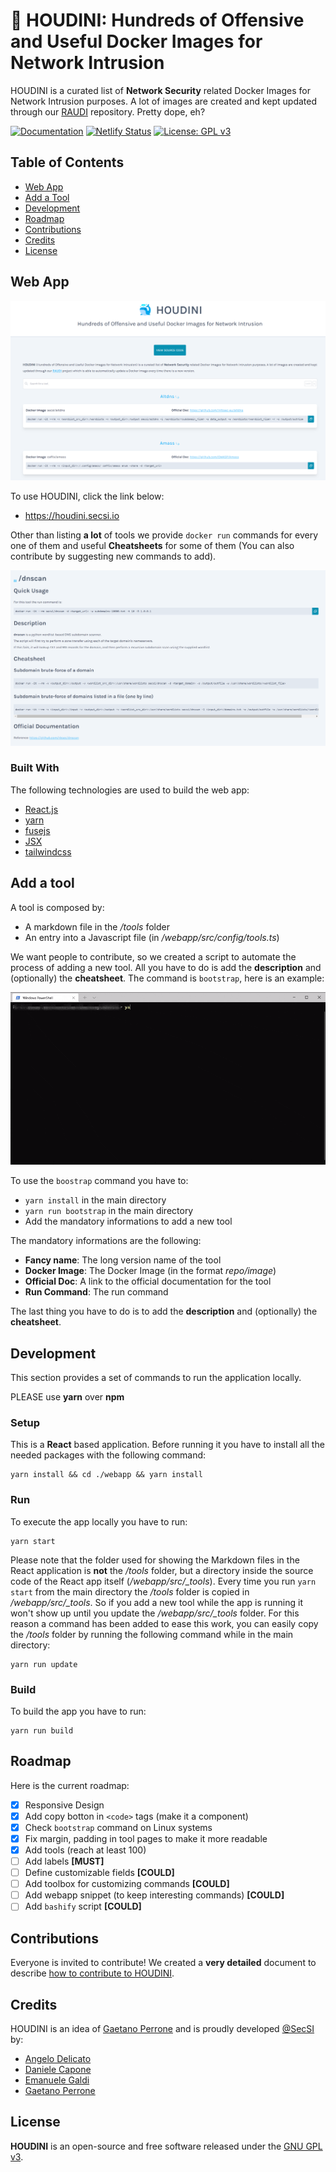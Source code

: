 # 🐳 HOUDINI: Hundreds of Offensive and Useful Docker Images for Network Intrusion
HOUDINI is a curated list of **Network Security** related Docker Images for Network Intrusion purposes. A lot of images are created and kept updated through our [RAUDI](https://github.com/cybersecsi/RAUDI) repository. Pretty dope, eh?

[![Documentation](https://img.shields.io/badge/Documentation-complete-green.svg?style=flat)](https://github.com/cybersecsi/HOUDINI/blob/main/README.md)
[![Netlify Status](https://api.netlify.com/api/v1/badges/f8b06b7e-bdc6-4af8-aba9-f32e1132cd25/deploy-status)](https://app.netlify.com/sites/houdini/deploys)
[![License: GPL v3](https://img.shields.io/badge/License-GPLv3-blue.svg)](https://github.com/cybersecsi/HOUDINI/blob/main/LICENSE)


## Table of Contents
  - [Web App](#web-app)
  - [Add a Tool](#add-a-tool)
  - [Development](#development)
  - [Roadmap](#roadmap)
  - [Contributions](#contributions)
  - [Credits](#credits)
  - [License](#license)

## Web App
<p align="center">
  <img src="docs/houdini-home.png">
</p>

To use HOUDINI, click the link below: 
- https://houdini.secsi.io

Other than listing **a lot** of tools we provide ``docker run`` commands for every one of them and useful **Cheatsheets** for some of them (You can also contribute by suggesting new commands to add). 

<p align="center">
  <img src="docs/houdini-cheatsheet.png">
</p>

### Built With  
The following technologies are used to build the web app:  
* [React.js](https://reactjs.org/)
* [yarn](https://yarnpkg.com/) 
* [fusejs](https://fusejs.io/)
* [JSX](https://www.typescriptlang.org/docs/handbook/jsx.html)
* [tailwindcss](https://tailwindcss.com/)

## Add a tool
A tool is composed by:
- A markdown file in the */tools* folder
- An entry into a Javascript file (in */webapp/src/config/tools.ts*)

We want people to contribute, so we created a script to automate the process of adding a new tool. All you have to do is add the **description** and (optionally) the **cheatsheet**. The command is ``bootstrap``, here is an example:
<p align="center">
  <img src="docs/bootstrap.gif">
</p>

To use the ``boostrap`` command you have to:
- ``yarn install`` in the main directory
- ``yarn run bootstrap`` in the main directory
- Add the mandatory informations to add a new tool

The mandatory informations are the following:
- **Fancy name**: The long version name of the tool
- **Docker Image**: The Docker Image (in the format *repo/image*)
- **Official Doc**: A link to the official documentation for the tool
- **Run Command**: The run command

The last thing you have to do is to add the **description** and (optionally) the **cheatsheet**.

## Development
This section provides a set of commands to run the application locally. 

PLEASE use **yarn** over **npm**

### Setup
This is a **React** based application. Before running it you have to install all the needed packages with the following command:
```
yarn install && cd ./webapp && yarn install
```

### Run
To execute the app locally you have to run:
```
yarn start
```

Please note that the folder used for showing the Markdown files in the React application is **not** the */tools* folder, but a directory inside the source code of the React app itself (*/webapp/src/_tools*). Every time you run ``yarn start`` from the main directory the */tools* folder is copied in */webapp/src/_tools*. So if you add a new tool while the app is running it won't show up until you update the */webapp/src/_tools* folder. For this reason a command has been added to ease this work, you can easily copy the */tools* folder by running the following command while in the main directory:
```
yarn run update
```

### Build
To build the app you have to run:
```
yarn run build
```

## Roadmap
Here is the current roadmap:
- [x] Responsive Design
- [x] Add copy botton in ``<code>`` tags (make it a component)
- [x] Check ``bootstrap`` command on Linux systems
- [x] Fix margin, padding in tool pages to make it more readable
- [x] Add tools (reach at least 100)
- [ ] Add labels **[MUST]**
- [ ] Define customizable fields **[COULD]**
- [ ] Add toolbox for customizing commands **[COULD]**
- [ ] Add webapp snippet (to keep interesting commands) **[COULD]**
- [ ] Add ``bashify`` script **[COULD]**

## Contributions
Everyone is invited to contribute!
We created a **very detailed** document to describe [how to contribute to HOUDINI](https://github.com/cybersecsi/HOUDINI/blob/main/CONTRIBUTING.md).

## Credits
HOUDINI is an idea of [Gaetano Perrone](https://github.com/giper45) and is proudly developed [@SecSI](https://secsi.io) by:
- [Angelo Delicato](https://github.com/thelicato)
- [Daniele Capone](https://github.com/daniele-capone)
- [Emanuele Galdi](https://github.com/emalderson)
- [Gaetano Perrone](https://github.com/giper45)

## License
**HOUDINI** is an open-source and free software released under the [GNU GPL v3](/LICENSE).
